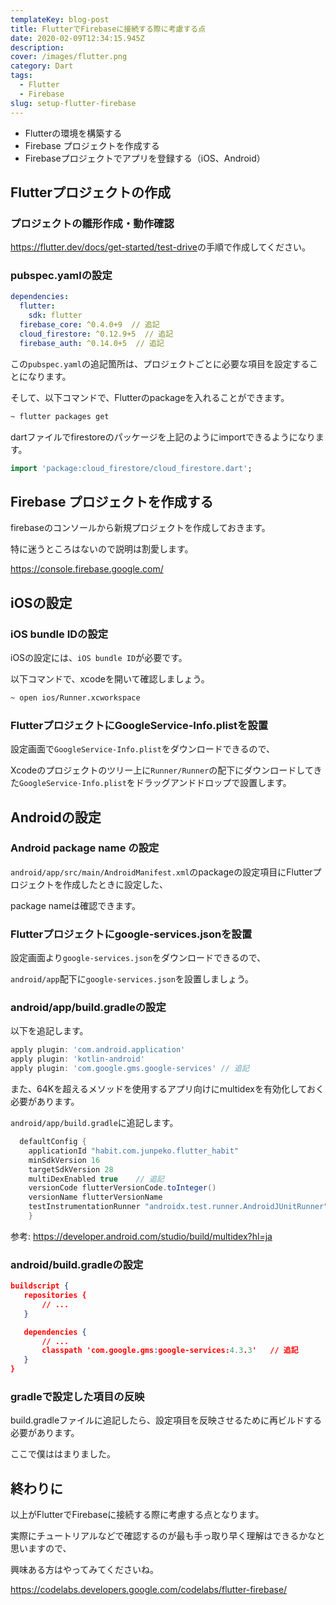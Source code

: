 ```yaml
---
templateKey: blog-post
title: FlutterでFirebaseに接続する際に考慮する点
date: 2020-02-09T12:34:15.945Z
description: 
cover: /images/flutter.png
category: Dart
tags: 
  - Flutter
  - Firebase
slug: setup-flutter-firebase
---
```


- Flutterの環境を構築する
- Firebase プロジェクトを作成する
- Firebaseプロジェクトでアプリを登録する（iOS、Android）


## Flutterプロジェクトの作成

### プロジェクトの雛形作成・動作確認

<https://flutter.dev/docs/get-started/test-drive>の手順で作成してください。

### pubspec.yamlの設定

```yaml
dependencies:
  flutter:
    sdk: flutter
  firebase_core: ^0.4.0+9  // 追記
  cloud_firestore: ^0.12.9+5  // 追記
  firebase_auth: ^0.14.0+5  // 追記
```

この`pubspec.yaml`の追記箇所は、プロジェクトごとに必要な項目を設定することになります。

そして、以下コマンドで、Flutterのpackageを入れることができます。

```sh
~ flutter packages get
```

dartファイルでfirestoreのパッケージを上記のようにimportできるようになります。

```dart
import 'package:cloud_firestore/cloud_firestore.dart';
```

## Firebase プロジェクトを作成する

firebaseのコンソールから新規プロジェクトを作成しておきます。

特に迷うところはないので説明は割愛します。

<https://console.firebase.google.com/>

## iOSの設定

### iOS bundle IDの設定

iOSの設定には、`iOS bundle ID`が必要です。

以下コマンドで、xcodeを開いて確認しましょう。

```sh
~ open ios/Runner.xcworkspace
```

### FlutterプロジェクトにGoogleService-Info.plistを設置

設定画面で`GoogleService-Info.plist`をダウンロードできるので、

Xcodeのプロジェクトのツリー上に`Runner/Runner`の配下にダウンロードしてきた`GoogleService-Info.plist`をドラッグアンドドロップで設置します。

## Androidの設定

### Android package name の設定

`android/app/src/main/AndroidManifest.xml`のpackageの設定項目にFlutterプロジェクトを作成したときに設定した、

package nameは確認できます。

### Flutterプロジェクトにgoogle-services.jsonを設置

設定画面より`google-services.json`をダウンロードできるので、

`android/app`配下に`google-services.json`を設置しましょう。

### android/app/build.gradleの設定

以下を追記します。

```gradle
apply plugin: 'com.android.application'
apply plugin: 'kotlin-android'
apply plugin: 'com.google.gms.google-services' // 追記
```

また、64Kを超えるメソッドを使用するアプリ向けにmultidexを有効化しておく必要があります。

`android/app/build.gradle`に追記します。

```gradle
  defaultConfig {
    applicationId "habit.com.junpeko.flutter_habit"
    minSdkVersion 16
    targetSdkVersion 28
    multiDexEnabled true    // 追記
    versionCode flutterVersionCode.toInteger()
    versionName flutterVersionName
    testInstrumentationRunner "androidx.test.runner.AndroidJUnitRunner"
    }
```

参考: <https://developer.android.com/studio/build/multidex?hl=ja>

### android/build.gradleの設定

```json
buildscript {
   repositories {
       // ...
   }

   dependencies {
       // ...
       classpath 'com.google.gms:google-services:4.3.3'   // 追記
   }
}
```

### gradleで設定した項目の反映

build.gradleファイルに追記したら、設定項目を反映させるために再ビルドする必要があります。

ここで僕ははまりました。


## 終わりに

以上がFlutterでFirebaseに接続する際に考慮する点となります。

実際にチュートリアルなどで確認するのが最も手っ取り早く理解はできるかなと思いますので、

興味ある方はやってみてくださいね。

<https://codelabs.developers.google.com/codelabs/flutter-firebase/>
